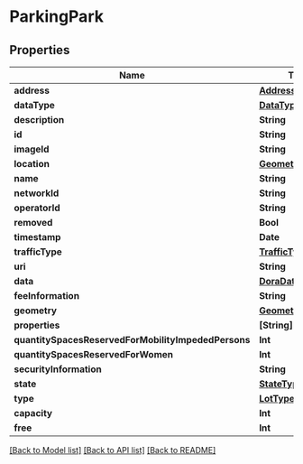 # ParkingPark

## Properties
Name | Type | Description | Notes
------------ | ------------- | ------------- | -------------
**address** | [**Address**](Address.md) |  | [optional] 
**dataType** | [**DataType**](DataType.md) |  | [optional] 
**description** | **String** |  | [optional] 
**id** | **String** |  | [optional] 
**imageId** | **String** |  | [optional] 
**location** | [**Geometry**](Geometry.md) |  | [optional] 
**name** | **String** |  | [optional] 
**networkId** | **String** |  | [optional] 
**operatorId** | **String** |  | [optional] 
**removed** | **Bool** |  | [optional] 
**timestamp** | **Date** |  | [optional] 
**trafficType** | [**TrafficType**](TrafficType.md) |  | [optional] 
**uri** | **String** |  | [optional] 
**data** | [**DoraData**](DoraData.md) |  | [optional] 
**feeInformation** | **String** |  | [optional] 
**geometry** | [**GeometryPolygon**](GeometryPolygon.md) |  | [optional] 
**properties** | **[String]** |  | [optional] 
**quantitySpacesReservedForMobilityImpededPersons** | **Int** |  | [optional] 
**quantitySpacesReservedForWomen** | **Int** |  | [optional] 
**securityInformation** | **String** |  | [optional] 
**state** | [**StateType**](StateType.md) |  | [optional] 
**type** | [**LotType**](LotType.md) |  | [optional] 
**capacity** | **Int** |  | [optional] 
**free** | **Int** |  | [optional] 

[[Back to Model list]](../README.md#documentation-for-models) [[Back to API list]](../README.md#documentation-for-api-endpoints) [[Back to README]](../README.md)


